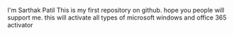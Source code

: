 I'm Sarthak Patil 
This is my first repository on github. 
hope you people will support me.
this will activate all types of microsoft windows and office 365 activator 
